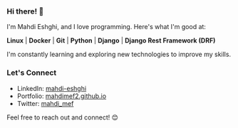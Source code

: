 ### Hi there! 👋

I'm Mahdi Eshghi, and I love programming. Here's what I'm good at:

**Linux** | **Docker** | **Git** | **Python** | **Django** | **Django Rest Framework (DRF)** 

I'm constantly learning and exploring new technologies to improve my skills. 

### Let's Connect

- LinkedIn: [mahdi-eshghi](https://www.linkedin.com/in/mahdi-eshghi-44b913238/)
- Portfolio: [mahdimef2.github.io](https://mahdimef2.github.io/)
- Twitter: [mahdi_mef](https://twitter.com/mahdi_mef)

Feel free to reach out and connect! 😊
